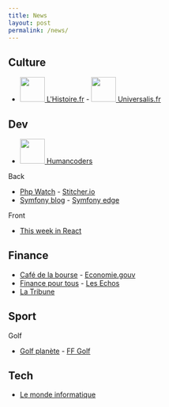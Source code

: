```yaml
---
title: News
layout: post 
permalink: /news/ 
---
```


<style>img{width:50px;height:50px}</style>

## Culture
- [![](https://www.lhistoire.fr/themes/custom/lhistoire/favicon.ico) L'Histoire.fr](https://www.lhistoire.fr) - [![](https://www.encyclopaedia-universalis.fr/blog/wp-content/uploads/2017/10/cropped-fav-icon-32x32.png) Universalis.fr](https://www.universalis.fr)

## Dev
- [![](https://news.humancoders.com/assets/favicon-1c28b03a545044e5cf5e0ae8a7b441b1520a9dde57727c86e657f4212fba9c83.ico) Humancoders](https://news.humancoders.com)

Back
- [Php Watch](https://php.watch) - [Stitcher.io](https://stitcher.io)  
- [Symfony blog](https://symfony.com/blog) - [Symfony edge](https://symfony.com/blog/category/living-on-the-edge)

Front
- [This week in React](https://thisweekinreact.com/articles)

## Finance
- [Café de la bourse](https://www.cafedelabourse.com) - [Economie.gouv](https://www.economie.gouv.fr)  
- [Finance pour tous](https://www.lafinancepourtous.com) - [Les Echos](https://www.lesechos.fr)  
- [La Tribune](https://www.latribune.fr)

## Sport
Golf
- [Golf planète](https://www.golfplanete.com) - [FF Golf](https://www.ffgolf.org)  

## Tech
- [Le monde informatique](https://www.lemondeinformatique.fr)

